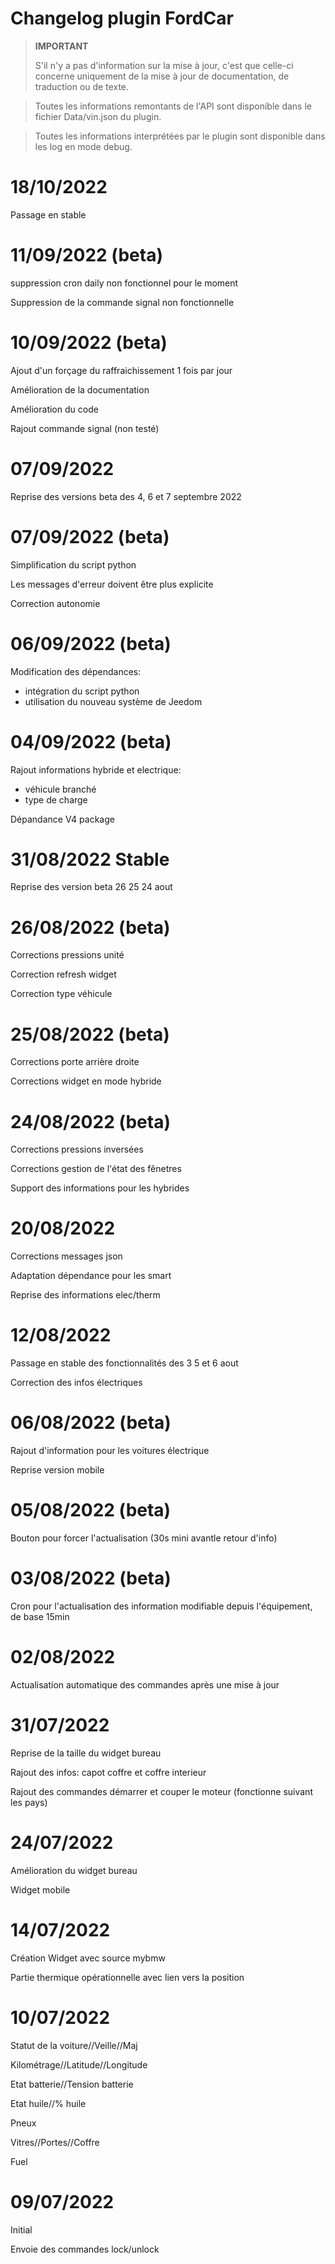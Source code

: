 # Changelog plugin FordCar

>**IMPORTANT**
>
>S'il n'y a pas d'information sur la mise à jour, c'est que celle-ci concerne uniquement de la mise à jour de documentation, de traduction ou de texte.

>
>Toutes les informations remontants de l'API sont disponible dans le fichier Data/vin.json du plugin.

>
>Toutes les informations interprétées par le plugin sont disponible dans les log en mode debug.


# 18/10/2022

Passage en stable

# 11/09/2022 (beta)

suppression cron daily non fonctionnel pour le moment

Suppression de la commande signal non fonctionnelle

# 10/09/2022 (beta)

Ajout d'un forçage du raffraichissement 1 fois par jour

Amélioration de la documentation

Amélioration du code

Rajout commande signal (non testé)

# 07/09/2022

Reprise des versions beta des 4, 6 et 7 septembre 2022


# 07/09/2022 (beta)
Simplification du script python

Les messages d'erreur doivent être plus explicite

Correction autonomie

# 06/09/2022 (beta)
Modification des dépendances: 
- intégration du script python
- utilisation du nouveau système de Jeedom

# 04/09/2022 (beta)

Rajout informations hybride et electrique:
- véhicule branché
- type de charge

Dépandance V4 package

# 31/08/2022 Stable
Reprise des version beta 26 25 24 aout


# 26/08/2022 (beta)

Corrections pressions unité

Correction refresh widget

Correction type véhicule

# 25/08/2022 (beta)

Corrections porte arrière droite

Corrections widget en mode hybride


# 24/08/2022 (beta)

Corrections pressions inversées

Corrections gestion de l'état des fênetres

Support des informations pour les hybrides

# 20/08/2022

Corrections messages json

Adaptation dépendance pour les smart

Reprise des informations elec/therm

# 12/08/2022

Passage en stable des fonctionnalités des  3 5 et 6 aout

Correction des infos électriques

# 06/08/2022 (beta)

Rajout d'information pour les voitures électrique

Reprise version mobile

# 05/08/2022 (beta)

Bouton pour forcer l'actualisation (30s mini avantle retour d'info)

# 03/08/2022 (beta)

Cron pour l'actualisation des information modifiable depuis l'équipement, de base 15min

# 02/08/2022

Actualisation automatique des commandes après une mise à jour

# 31/07/2022

Reprise de la taille du widget bureau

Rajout des infos: capot coffre et coffre interieur

Rajout des commandes démarrer et couper le moteur (fonctionne suivant les pays)

# 24/07/2022

Amélioration du widget bureau

Widget mobile



# 14/07/2022

Création Widget avec source mybmw

Partie thermique opérationnelle avec lien vers la position


# 10/07/2022
Statut de la voiture//Veille//Maj

Kilométrage//Latitude//Longitude

Etat batterie//Tension batterie

Etat huile//% huile

Pneux

Vitres//Portes//Coffre

Fuel


# 09/07/2022
Initial

Envoie des commandes lock/unlock

